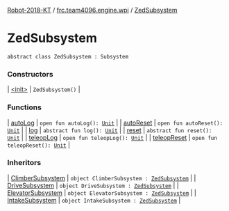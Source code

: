 [Robot-2018-KT](../../index.md) / [frc.team4096.engine.wpi](../index.md) / [ZedSubsystem](./index.md)

# ZedSubsystem

`abstract class ZedSubsystem : Subsystem`

### Constructors

| [&lt;init&gt;](-init-.md) | `ZedSubsystem()` |

### Functions

| [autoLog](auto-log.md) | `open fun autoLog(): `[`Unit`](https://kotlinlang.org/api/latest/jvm/stdlib/kotlin/-unit/index.html) |
| [autoReset](auto-reset.md) | `open fun autoReset(): `[`Unit`](https://kotlinlang.org/api/latest/jvm/stdlib/kotlin/-unit/index.html) |
| [log](log.md) | `abstract fun log(): `[`Unit`](https://kotlinlang.org/api/latest/jvm/stdlib/kotlin/-unit/index.html) |
| [reset](reset.md) | `abstract fun reset(): `[`Unit`](https://kotlinlang.org/api/latest/jvm/stdlib/kotlin/-unit/index.html) |
| [teleopLog](teleop-log.md) | `open fun teleopLog(): `[`Unit`](https://kotlinlang.org/api/latest/jvm/stdlib/kotlin/-unit/index.html) |
| [teleopReset](teleop-reset.md) | `open fun teleopReset(): `[`Unit`](https://kotlinlang.org/api/latest/jvm/stdlib/kotlin/-unit/index.html) |

### Inheritors

| [ClimberSubsystem](../../frc.team4096.robot.subsystems/-climber-subsystem/index.md) | `object ClimberSubsystem : `[`ZedSubsystem`](./index.md) |
| [DriveSubsystem](../../frc.team4096.robot.subsystems/-drive-subsystem/index.md) | `object DriveSubsystem : `[`ZedSubsystem`](./index.md) |
| [ElevatorSubsystem](../../frc.team4096.robot.subsystems/-elevator-subsystem/index.md) | `object ElevatorSubsystem : `[`ZedSubsystem`](./index.md) |
| [IntakeSubsystem](../../frc.team4096.robot.subsystems/-intake-subsystem/index.md) | `object IntakeSubsystem : `[`ZedSubsystem`](./index.md) |

